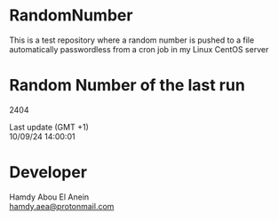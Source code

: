 # RandomNumber    
This is a test repository where a random number is pushed to a file automatically passwordless from a cron job in my Linux CentOS server    
# Random Number of the last run   
2404
      
Last update (GMT +1)    
10/09/24 14:00:01
# Developer    
Hamdy Abou El Anein   
hamdy.aea@protonmail.com
